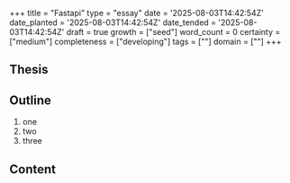 +++
title = "Fastapi"
type = "essay"
date = '2025-08-03T14:42:54Z'
date_planted = '2025-08-03T14:42:54Z'
date_tended = '2025-08-03T14:42:54Z'
draft = true
growth = ["seed"]
word_count = 0
certainty = ["medium"]
completeness = ["developing"]
tags = [""]
domain = [""]
+++

## Thesis

## Outline

1. one
2. two
3. three

## Content
